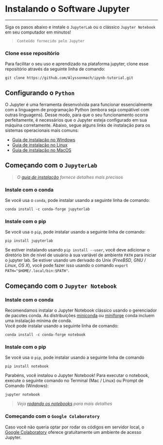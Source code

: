# Instalando o Software Jupyter
***
Siga os pasos abaixo e instale o `JupyterLab` ou o clássico `Jupyter Notebook` em seu computador em minutos!

> `Conteúdo fornecido pelo Jupyter`

### Clone esse repositório

Para facilitar o seu uso e aprendizado na plataforma jupyter, clone esse repositório através da seguinte linha de comando:
```
git clone https://github.com/Alyssonmach/ipynb-tutorial.git
```

## Configurando o `Python`

O Jupyter é uma ferramenta desenvolvida para funcionar essencialmente com a linguagem de programação Python (embora seja compátivel com outras linguagens). Desse modo, para que o seu funcionamento ocorra perfeitamente, é necessários que o Jupyter esteja configurado em sua máquina corretamente. Abaixo, segue alguns links de instalação para os sistemas operacionais mais comuns:
- [Guia de instalação no Windows](https://docs.python.org/3/using/windows.html)
- [Guia de instalação no Linux](https://docs.python-guide.org/starting/install3/linux/)
- [Guia de instalação no MacOS](https://docs.python.org/3/using/mac.html)

## Começando com o `JupyterLab`
> *O [guia de instalação](https://jupyterlab.readthedocs.io/en/stable/getting_started/installation.html) fornece detalhes mais precisos*

### Instale com o conda

Se você usa o `conda`, pode instalar usando a seguinte linha de comando:
```
conda install -c conda-forge jupyterlab
```

### Instale com o pip

Se você usa o `pip`, pode instalar usando a seguinte linha de comando:
```
pip install jupyterlab
```

Se estiver instalando usando `pip install --user`, você deve adicionar o diretório bin de nível de usuário à sua variável de ambiente `PATH` para iniciar o jupyter lab. Se estiver usando um derivado do Unix (*FreeBSD*, *GNU* / *Linux*, *OS X*), você pode fazer isso usando o comando `export PATH="$HOME/.local/bin:$PATH"`.

## Começando com o `Jupyter Notebook`

### Instale com o conda

Recomendamos instalar o Jupyter Notebook clássico usando o gerenciador de pacotes conda. As distribuições [miniconda](https://docs.conda.io/en/latest/miniconda.html) ou [miniforge](https://github.com/conda-forge/miniforge/) conda incluem uma instalação mínima de conda.  
Você pode instalar usando a seguinte linha de comando:
```
conda install -c conda-forge notebook
```

### Instale com o pip

Se você usa o `pip`, pode instalar usando a seguinte linha de comando
```
pip install notebook
```

Parabéns, você instalou o Jupyter Notebook! Para executar o notebook, execute o seguinte comando no Terminal (Mac / Linux) ou Prompt de Comando (Windows):
```
jupyter notebook
```

> *Veja [rodando os notebooks](https://jupyter.readthedocs.io/en/latest/running.html#running) para mais detalhes*

### Começando com o `Google Colaboratory`

Caso você não queria optar por rodar os códigos em servidor local, o [Google Colaboratory](https://colab.research.google.com/notebooks/intro.ipynb#recent=true) oferece gratuitamente um ambiente de acesso Jupyter.
